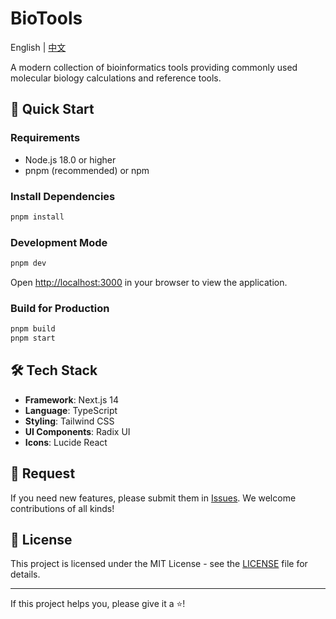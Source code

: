 # BioTools

English | [中文](./README.md)

A modern collection of bioinformatics tools providing commonly used molecular biology calculations and reference tools.

## 🚀 Quick Start

### Requirements
- Node.js 18.0 or higher
- pnpm (recommended) or npm

### Install Dependencies
```bash
pnpm install
```

### Development Mode
```bash
pnpm dev
```

Open [http://localhost:3000](http://localhost:3000) in your browser to view the application.

### Build for Production
```bash
pnpm build
pnpm start
```

## 🛠️ Tech Stack

- **Framework**: Next.js 14
- **Language**: TypeScript
- **Styling**: Tailwind CSS
- **UI Components**: Radix UI
- **Icons**: Lucide React

## 🤝 Request

If you need new features, please submit them in [Issues](https://github.com/pzweuj/biotools/issues). We welcome contributions of all kinds!

## 📄 License

This project is licensed under the MIT License - see the [LICENSE](LICENSE) file for details.

---

If this project helps you, please give it a ⭐️!
